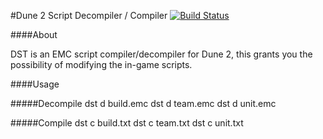 #Dune 2 Script Decompiler / Compiler
[![Build Status](https://travis-ci.org/segrax/openfodder.svg?branch=master)](https://travis-ci.org/segrax/openfodder)

####About

DST is an EMC script compiler/decompiler for Dune 2, this grants you the possibility of modifying the in-game scripts.

####Usage

#####Decompile
dst d build.emc
dst d team.emc
dst d unit.emc

#####Compile
dst c build.txt
dst c team.txt
dst c unit.txt
